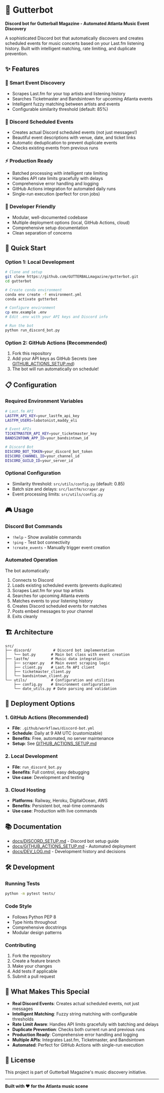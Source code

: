 # 🎵 Gutterbot

**Discord bot for Gutterball Magazine - Automated Atlanta Music Event Discovery**

A sophisticated Discord bot that automatically discovers and creates scheduled events for music concerts based on your Last.fm listening history. Built with intelligent matching, rate limiting, and duplicate prevention.

## ✨ Features

### 🎯 **Smart Event Discovery**
- Scrapes Last.fm for your top artists and listening history
- Searches Ticketmaster and Bandsintown for upcoming Atlanta events
- Intelligent fuzzy matching between artists and events
- Configurable similarity threshold (default: 85%)

### 📅 **Discord Scheduled Events**
- Creates actual Discord scheduled events (not just messages!)
- Beautiful event descriptions with venue, date, and ticket links
- Automatic deduplication to prevent duplicate events
- Checks existing events from previous runs

### ⚡ **Production Ready**
- Batched processing with intelligent rate limiting
- Handles API rate limits gracefully with delays
- Comprehensive error handling and logging
- GitHub Actions integration for automated daily runs
- Single-run execution (perfect for cron jobs)

### 🔧 **Developer Friendly**
- Modular, well-documented codebase
- Multiple deployment options (local, GitHub Actions, cloud)
- Comprehensive setup documentation
- Clean separation of concerns

## 🚀 Quick Start

### Option 1: Local Development
```bash
# Clone and setup
git clone https://github.com/GUTTERBALLmagazine/gutterbot.git
cd gutterbot

# Create conda environment
conda env create -f environment.yml
conda activate gutterbot

# Configure environment
cp env.example .env
# Edit .env with your API keys and Discord info

# Run the bot
python run_discord_bot.py
```

### Option 2: GitHub Actions (Recommended)
1. Fork this repository
2. Add your API keys as GitHub Secrets (see [GITHUB_ACTIONS_SETUP.md](GITHUB_ACTIONS_SETUP.md))
3. The bot will run automatically on schedule!

## 📋 Configuration

### Required Environment Variables
```bash
# Last.fm API
LASTFM_API_KEY=your_lastfm_api_key
LASTFM_USERS=lobotonist,maddy_eli

# Event APIs
TICKETMASTER_API_KEY=your_ticketmaster_key
BANDSINTOWN_APP_ID=your_bandsintown_id

# Discord Bot
DISCORD_BOT_TOKEN=your_discord_bot_token
DISCORD_CHANNEL_ID=your_channel_id
DISCORD_GUILD_ID=your_server_id
```

### Optional Configuration
- Similarity threshold: `src/utils/config.py` (default: 0.85)
- Batch size and delays: `src/lastfm/scraper.py`
- Event processing limits: `src/utils/config.py`

## 🎮 Usage

### Discord Bot Commands
- `!help` - Show available commands
- `!ping` - Test bot connectivity
- `!create_events` - Manually trigger event creation

### Automated Operation
The bot automatically:
1. Connects to Discord
2. Loads existing scheduled events (prevents duplicates)
3. Scrapes Last.fm for your top artists
4. Searches for upcoming Atlanta events
5. Matches events to your listening history
6. Creates Discord scheduled events for matches
7. Posts embed messages to your channel
8. Exits cleanly

## 🏗️ Architecture

```
src/
├── discord/          # Discord bot implementation
│   └── bot.py       # Main bot class with event creation
├── lastfm/          # Music data integration
│   ├── scraper.py   # Main event scraping logic
│   ├── client.py    # Last.fm API client
│   ├── ticketmaster_client.py
│   └── bandsintown_client.py
└── utils/           # Configuration and utilities
    ├── config.py    # Environment configuration
    └── date_utils.py # Date parsing and validation
```

## 🚀 Deployment Options

### 1. GitHub Actions (Recommended)
- **File**: `.github/workflows/discord-bot.yml`
- **Schedule**: Daily at 9 AM UTC (customizable)
- **Benefits**: Free, automated, no server maintenance
- **Setup**: See [GITHUB_ACTIONS_SETUP.md](GITHUB_ACTIONS_SETUP.md)

### 2. Local Development
- **File**: `run_discord_bot.py`
- **Benefits**: Full control, easy debugging
- **Use case**: Development and testing

### 3. Cloud Hosting
- **Platforms**: Railway, Heroku, DigitalOcean, AWS
- **Benefits**: Persistent bot, real-time commands
- **Use case**: Production with live commands

## 📚 Documentation

- [docs/DISCORD_SETUP.md](docs/DISCORD_SETUP.md) - Discord bot setup guide
- [docs/GITHUB_ACTIONS_SETUP.md](docs/GITHUB_ACTIONS_SETUP.md) - Automated deployment
- [docs/DEV_LOG.md](docs/DEV_LOG.md) - Development history and decisions

## 🛠️ Development

### Running Tests
```bash
python -m pytest tests/
```

### Code Style
- Follows Python PEP 8
- Type hints throughout
- Comprehensive docstrings
- Modular design patterns

### Contributing
1. Fork the repository
2. Create a feature branch
3. Make your changes
4. Add tests if applicable
5. Submit a pull request

## 🎯 What Makes This Special

- **Real Discord Events**: Creates actual scheduled events, not just messages
- **Intelligent Matching**: Fuzzy string matching with configurable thresholds
- **Rate Limit Aware**: Handles API limits gracefully with batching and delays
- **Duplicate Prevention**: Checks both current run and previous runs
- **Production Ready**: Comprehensive error handling and logging
- **Multiple APIs**: Integrates Last.fm, Ticketmaster, and Bandsintown
- **Automated**: Perfect for GitHub Actions with single-run execution

## 📄 License

This project is part of Gutterball Magazine's music discovery initiative.

---

**Built with ❤️ for the Atlanta music scene**